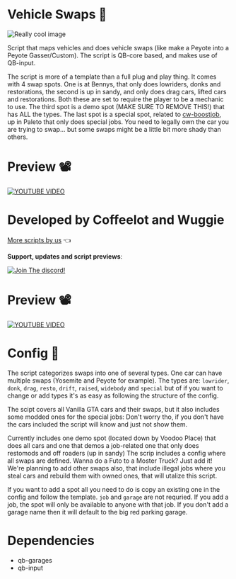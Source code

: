 # Vehicle Swaps 🚗

![Really cool image](https://i.imgur.com/wZITWF8.png)

Script that maps vehicles and does vehicle swaps (like make a Peyote into a Peyote Gasser/Custom).
The script is QB-core based, and makes use of QB-input.

The script is more of a template than a full plug and play thing. It comes with 4 swap spots. One is at Bennys, that only does lowriders, donks and restorations, the second is up in sandy, and only does drag cars, lifted cars and restorations. Both these are set to require the player to be a mechanic to use. The third spot is a demo spot (MAKE SURE TO REMOVE THIS!) that has ALL the types. The last spot is a special spot, related to [cw-boostjob](https://github.com/Coffeelot/cw-boostjob), up in Paleto that only does special jobs. You need to legally own the car you are trying to swap... but some swaps might be a little bit more shady than others.

# Preview 📽
[![YOUTUBE VIDEO](http://img.youtube.com/vi/tUQlQjmS5CA/0.jpg)](https://youtu.be/tUQlQjmS5CA)

# Developed by Coffeelot and Wuggie
[More scripts by us](https://github.com/stars/Coffeelot/lists/cw-scripts)  👈

**Support, updates and script previews**:

[![Join The discord!](https://cdn.discordapp.com/attachments/977876510620909579/1013102122985857064/discordJoin.png)](https://discord.gg/FJY4mtjaKr )
# Preview 📽

[![YOUTUBE VIDEO](http://img.youtube.com/vi/_EEqkvRC6RM/0.jpg)](https://youtu.be/_EEqkvRC6RM)

# Config 🔧
The script categorizes swaps into one of several types. One car can have multiple swaps (Yosemite and Peyote for example). The types are: `lowrider`, `donk`, `drag`, `resto`, `drift`, `raised`, `widebody` and `special` but of if you want to change or add types it's as easy as following the structure of the config. 

The scipt covers all Vanilla GTA cars and their swaps, but it also includes some modded ones for the special jobs: Don't worry tho, if you don't have the cars included the script will know and just not show them. 

Currently includes one demo spot (located down by Voodoo Place) that does all cars and one that demos a job-related one that only does restomods and off roaders (up in sandy)
The scrip includes a config where all swaps are defined. Wanna do a Futo to a Moster Truck? Just add it! We're planning to add other swaps also, that include illegal jobs where you steal cars and rebuild them with owned ones, that will utalize this script.

If you want to add a spot all you need to do is copy an existing one in the config and follow the template. `job` and `garage` are not requried. If you add a job, the spot will only be available to anyone with that job. If you don't add a garage name then it will default to the big red parking garage. 

# Dependencies
* qb-garages
* qb-input